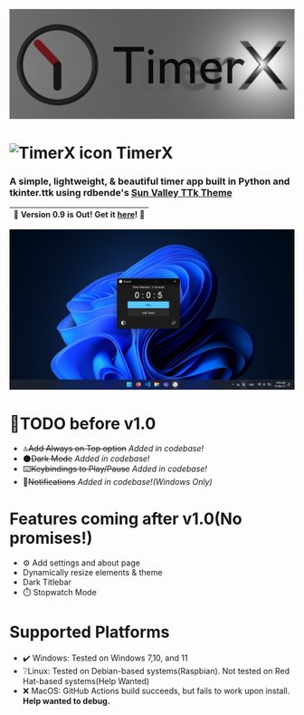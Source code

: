 <p style="text-align: center;">
    <img src="./assets/readme/banner_new.png"></img>
</p>

# <img alt="TimerX icon" width="32px" src="https://raw.githubusercontent.com/sumeshir26/TimerX/master/assets/logo_new.png"> TimerX

### A simple, lightweight, & beautiful timer app built in Python and tkinter.ttk using rdbende's [Sun Valley TTk Theme](https://github.com/rdbende/Sun-Valley-TTk-Theme)

<div align=center>
    
| 📢 Version 0.9 is Out! Get it [here](https://github.com/sumeshir26/TimerX/releases)! 🎉
| ---

</div>

<p style="text-align: center;">
    <img src="./assets/readme/dark.png"></img>
</p>
    
# 🎯TODO before v1.0
- 🔝~~Add Always on Top option~~ _Added in codebase!_
- 🌑~~Dark Mode~~ _Added in codebase!_
- ⌨️~~Keybindings to Play/Pause~~ _Added in codebase!_
- 🔔~~Notifications~~ _Added in codebase!(Windows Only)_
# Features coming after v1.0(No promises!)
- ⚙️ Add settings and about page
- Dynamically resize elements & theme
- Dark Titlebar
- ⏱️ Stopwatch Mode

# Supported Platforms
- ✔️ Windows: Tested on Windows 7,10, and 11
- ❔Linux: Tested on Debian-based systems(Raspbian<!-- and ZorinOS-->). Not tested on Red Hat-based systems(Help Wanted)
- ❌ MacOS: GitHub Actions build succeeds, but fails to work upon install. **Help wanted to debug.**

